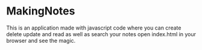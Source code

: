 # MakingNotes
This is an application made with javascript code where you can create delete update and read as well as search your notes
open index.html in your browser and see the magic.
